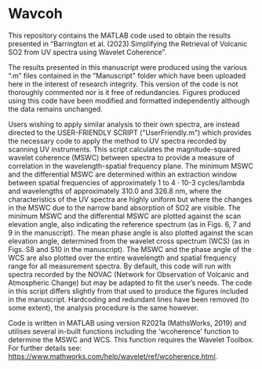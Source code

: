 # Wavcoh

This repository contains the MATLAB code used to obtain the results presented in “Barrington et al. (2023) Simplifying the Retrieval of Volcanic SO2 from UV spectra using Wavelet Coherence”.

The results presented in this manuscript were produced using the various “.m” files contained in the ”Manuscript" folder which have been uploaded here in the interest of research integrity. This version of the code is not thoroughly commented nor is it free of redundancies. Figures produced using this code have been modified and formatted independently although the data remains unchanged.

Users wishing to apply similar analysis to their own spectra, are instead directed to the USER-FRIENDLY SCRIPT ("UserFriendly.m") which provides the necessary code to apply the method to UV spectra recorded by scanning UV instruments. This script calculates the magnitude-squared wavelet coherence (MSWC) between spectra to provide a measure of correlation in the wavelength-spatial frequency plane. The minimum MSWC and the differential MSWC are determined within an extraction window between spatial frequencies of approximately 1 to 4 · 10-3 cycles/lambda and wavelengths of approximately 310.0 and 326.8 nm, where the characteristics of the UV spectra are highly uniform but where the changes in the MSWC due to the narrow band absorption of SO2 are visible. The minimum MSWC and the differential MSWC are plotted against the scan elevation angle, also indicating the reference spectrum (as in Figs. 6, 7 and 9 in the manuscript). The mean phase angle is also plotted against the scan elevation angle, determined from the wavelet cross spectrum (WCS) (as in Figs. S8 and S10 in the manuscript). The MSWC and the phase angle of the WCS are also plotted over the entire wavelength and spatial frequency range for all measurement spectra. By default, this code will run with spectra recorded by the NOVAC (Network for Observation of Volcanic and Atmospheric Change) but may be adapted to fit the user’s needs. The code in this script differs slightly from that used to produce the figures included in the manuscript. Hardcoding and redundant lines have been removed (to some extent), the analysis procedure is the same however. 

Code is written in MATLAB using version R2021a (MathsWorks, 2019) and utilises several in-built functions including the ‘wcoherence’ function to determine the MSWC and WCS. This function requires the Wavelet Toolbox. For further details see: https://www.mathworks.com/help/wavelet/ref/wcoherence.html.
